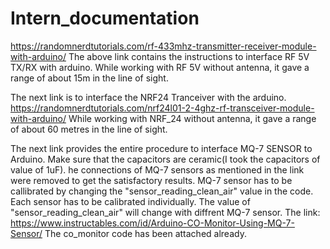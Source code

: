 # Intern_documentation
https://randomnerdtutorials.com/rf-433mhz-transmitter-receiver-module-with-arduino/
The above link contains the instructions to interface RF 5V TX/RX with arduino.
While working with RF 5V without antenna, it gave a range of about 15m in the line of sight.



The next link is to interface the NRF24 Tranceiver with the arduino.
https://randomnerdtutorials.com/nrf24l01-2-4ghz-rf-transceiver-module-with-arduino/
While working with NRF_24 without antenna, it gave a range of about 60 metres in the line of sight.




The next link provides the entire procedure to interface MQ-7 SENSOR to Arduino. Make sure that the capacitors are ceramic(I took the capacitors of value of 1uF). he connections of MQ-7 sensors as mentioned in the link were removed to get the satisfactory results.
MQ-7 sensor has to be callibrated by changing the "sensor_reading_clean_air" value in the code. Each sensor has to be calibrated individually. The value of "sensor_reading_clean_air" will change with diffrent MQ-7 sensor.
The link:
https://www.instructables.com/id/Arduino-CO-Monitor-Using-MQ-7-Sensor/
The co_monitor code has been attached already.


